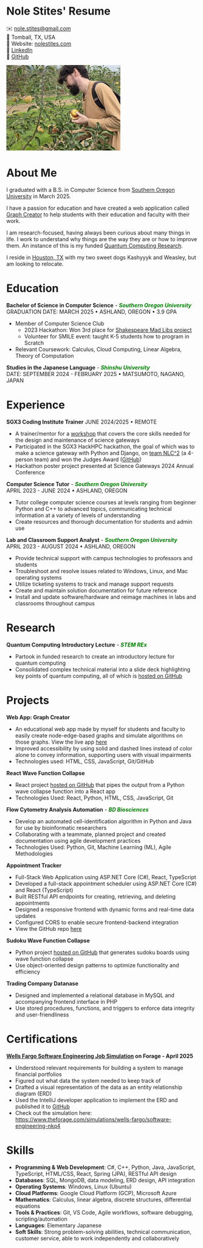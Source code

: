 # Nole Stites' Resume
✉️ [nole.stites@gmail.com](nole.stites@gmail.com)<br>
📍 Tomball, TX, USA<br>
🔗 Website: [nolestites.com](http://nolestites.com)<br>
🔗 [LinkedIn](https://www.linkedin.com/in/nole-stites/)<br>
🔗 [GitHub](https://github.com/NoleStites/)<br>

<img src="Nole_Holding_Apple.jpg" width="300px">

# About Me
I graduated with a B.S. in Computer Science from [Southern Oregon University](https://sou.edu/) in March 2025.

I have a passion for education and have created a web application called [Graph Creator](https://nolestites.com/GraphCreator) to help students with their education and faculty with their work.

I am research-focused, having always been curious about many things in life. I work to understand why things are the way they are or how to improve them. An instance of this is my funded [Quantum Computing Research](https://github.com/NoleStites/STEM-REx).

I reside in [Houston, TX](https://en.wikipedia.org/wiki/Houston) with my two sweet dogs Kashyyyk and Weasley, but am looking to relocate. 

# Education
**Bachelor of Science in Computer Science** - <i style="color:green;font-weight:bold;">Southern Oregon University</i><br>
GRADUATION DATE: MARCH 2025 • ASHLAND, OREGON • 3.9 GPA
- Member of Computer Science Club
  - 2023 Hackathon: Won 3rd place for [Shakespeare Mad Libs project](https://github.com/NoleStites/souhackathon2023)
  - Volunteer for SMILE event: taught K-5 students how to program in Scratch
- Relevant Coursework: Calculus, Cloud Computing, Linear Algebra, Theory of Computation

**Studies in the Japanese Language** - <i style="color:green;font-weight:bold;">Shinshu University</i><br>
DATE: SEPTEMBER 2024 - FEBRUARY 2025 • MATSUMOTO, NAGANO, JAPAN

# Experience
**SGX3 Coding Institute Trainer**
JUNE 2024/2025 • REMOTE
- A trainer/mentor for a [workshop](https://sciencegateways.org/coding_institute) that covers the core skills needed for the design and maintenance of science gateways
- Participated in the SGX3 HackHPC hackathon, the goal of which was to make a science gateway with Python and Django, on [team NLC^2](https://hackhpc.github.io/sgx3admi24/teams.html#:~:text=Team%20Introduction-,NLC2,-%F0%9F%8F%86%20Best%20Team) (a 4-person team) and won the Judges Award ([GitHub](https://github.com/ChristianJohnsonL/SGX3-Hackathon-Project-2024))
- Hackathon poster project presented at Science Gateways 2024 Annual Conference

**Computer Science Tutor** - <i style="color:green;font-weight:bold;">Southern Oregon University</i><br>
APRIL 2023 - JUNE 2024 • ASHLAND, OREGON
- Tutor college computer science courses at levels ranging from beginner Python and C++ to advanced topics, communicating technical information at a variety of levels of understanding
- Create resources and thorough documentation for students and admin use

**Lab and Classroom Support Analyst** - <i style="color:green;font-weight:bold;">Southern Oregon University</i><br>
APRIL 2023 - AUGUST 2024 • ASHLAND, OREGON
- Provide technical support with campus technologies to professors and students
- Troubleshoot and resolve issues related to Windows, Linux, and Mac operating systems
- Utilize ticketing systems to track and manage support requests
- Create and maintain solution documentation for future reference
- Install and update software/hardware and reimage machines in labs and classrooms throughout campus

# Research
**Quantum Computing Introductory Lecture** - <i style="color:green;font-weight:bold;">STEM REx</i><br>
- Partook in funded research to create an introductory lecture for quantum computing
- Consolidated complex technical material into a slide deck highlighting key points of quantum computing, all of which is [hosted on GitHub](https://github.com/NoleStites/STEM-REx.git)

# Projects
**Web App: Graph Creator**
- An educational web app made by myself for students and faculty to easily create node-edge-based graphs and simulate algorithms on those graphs. View the live app [here](http://nolestites.com/GraphCreator)
- Improved accessibility by using solid and dashed lines instead of color alone to convey information, supporting users with visual impairments
- Technologies used: HTML, CSS, JavaScript, Git/GitHub

**React Wave Function Collapse**
- React project [hosted on GitHub](https://github.com/NoleStites/Sudoku_in_React.git) that pipes the output from a Python wave collapse function into a React app
- Technologies Used: React, Python, HTML, CSS, JavaScript, Git

**Flow Cytometry Analysis Automation** - <i style="color:green;font-weight:bold;">BD Biosciences</i><br>
- Develop an automated cell-identification algorithm in Python and Java for use by bioinformatic researchers
- Collaborating with a teammate, planned project and created documentation using agile development practices
- Technologies Used: Python, Git, Machine Learning (ML), Agile Methodologies

**Appointment Tracker**
- Full-Stack Web Application using ASP.NET Core (C#), React, TypeScript
- Developed a full-stack appointment scheduler using ASP.NET Core (C#) and React (TypeScript)
- Built RESTful API endpoints for creating, retrieving, and deleting appointments
- Designed a responsive frontend with dynamic forms and real-time data updates
- Configured CORS to enable secure frontend-backend integration
- View the GitHub repo [here](https://github.com/NoleStites/DoctorAppointmentTracker.git)


**Sudoku Wave Function Collapse**
- Python project [hosted on GitHub](https://github.com/NoleStites/Sudoku-Wave-Collapse-Function) that generates sudoku boards using wave function collapse
- Use object-oriented design patterns to optimize functionality and efficiency

**Trading Company Datanase**
- Designed and implemented a relational database in MySQL and accompanying frontend interface in PHP
- Use stored procedures, functions, and triggers to enforce data integrity and user-friendliness

# Certifications
**[Wells Fargo Software Engineering Job Simulation](https://forage-uploads-prod.s3.amazonaws.com/completion-certificates/nkmk7gJitYs4TBvoA/9Wvq4L2WCFQDyyPp3_nkmk7gJitYs4TBvoA_67e20116704544495eefb81c_1744421822488_completion_certificate.pdf) on Forage - April 2025**
- Understood relevant requirements for building a system to manage financial portfolios
- Figured out what data the system needed to keep track of
- Drafted a visual representation of the data as an entity relationship diagram (ERD)
- Used the IntelliJ developer application to implement the ERD and published it to [GitHub](https://github.com/NoleStites/wells-fargo-task-2.git)
- Check out the simulation here: https://www.theforage.com/simulations/wells-fargo/software-engineering-nkq4

# Skills
- **Programming & Web Development**: C#, C++, Python, Java, JavaScript, TypeScript, HTML/CSS, React, Spring (JPA), RESTful API design
- **Databases**: SQL, MongoDB, data modeling, ERD design, API integration
- **Operating Systems**: Windows, Linux (Ubuntu)
- **Cloud Platforms**: Google Cloud Platform (GCP), Microsoft Azure
- **Mathematics**: Calculus, linear algebra, discrete structures, differential equations
- **Tools & Practices**: Git, VS Code, Agile workflows, software debugging, scripting/automation
- **Languages**: Elementary Japanese
- **Soft Skills**: Strong problem-solving abilities, technical communication, customer service, able to work independently and collaboratively

